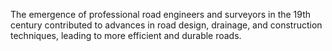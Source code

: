 The emergence of professional road engineers and surveyors in the 19th century contributed to advances in road design, drainage, and construction techniques, leading to more efficient and durable roads.
